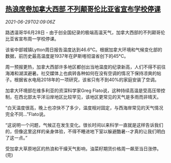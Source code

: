 <!--1624933862000-->
[热浪席卷加拿大西部 不列颠哥伦比亚省宣布学校停课](https://cn.reuters.com/article/west-canada-hot-wave-0629-idCNKCS2E5073)
------

<div><i>2021-06-29T02:09:06Z</i></div><p>路透温哥华6月28日 - 由于创全国纪录的极端高温天气，加拿大西部的不列颠哥伦比亚省宣布周一学校停课。</p><p>该省中部城镇Lytton周日报告温度达到46.6°C。根据加拿大环境和气候变化部的数据，前历史最高温度是1937年在萨斯喀彻温省创下的45°C。</p><p>周一预报更热，加拿大西部许多地区都创出当地温度的纪录新高，人们不得不前往海滩和湖滨避暑。社交媒体上也疯转各种如何在没有空调的情况下保持凉爽的帖子。根据省水电局2018年的一项研究，该省只有不到40%的家庭安装了空调。</p><p>加拿大环境部在维多利亚的资深科学家Greg Flato说，这种持续高温是受高压带控制，在西北部太平洋沿岸地区比较罕见，该地区更常见的天气是多雨而非晴天。</p><p>“白天温度很高，晚上也凉快不了多少，温度相对固定，与西海岸常见的天气情况完全不同...”Flato说。</p><p>“这说明一个问题，气候正在发生变化。很长时间以来科学一直就是这样告诉我们的，但像这里这样的亲身体验，不得不睡进地下室以躲避酷暑--才真的让我们明白了这一点。”</p><p>受加拿大草原地区的热浪和干燥天气影响，油菜籽期货价格周一飙至当日涨停。(完)</p>
